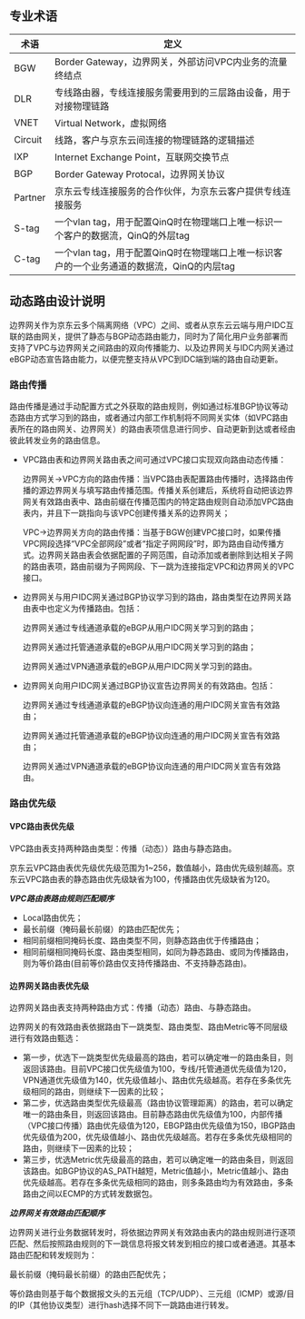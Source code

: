 ## **专业术语**

| **术语** | **定义** |
| --- | --- |
| BGW | Border Gateway，边界网关，外部访问VPC内业务的流量终结点 |
| DLR | 专线路由器，专线连接服务需要用到的三层路由设备，用于对接物理链路 |
| VNET | Virtual Network，虚拟网络 |
| Circuit | 线路，客户与京东云间连接的物理链路的逻辑描述 |
| IXP | Internet Exchange Point，互联网交换节点 |
| BGP | Border Gateway Protocal，边界网关协议 |
| Partner | 京东云专线连接服务的合作伙伴，为京东云客户提供专线连接服务 |
| S-tag | 一个vlan tag，用于配置QinQ时在物理端口上唯一标识一个客户的数据流，QinQ的外层tag |
| C-tag | 一个vlan tag，用于配置QinQ时在物理端口上唯一标识客户的一个业务通道的数据流，QinQ的内层tag |

 ## **动态路由设计说明**

  边界网关作为京东云多个隔离网络（VPC）之间、或者从京东云云端与用户IDC互联的路由网关，提供了静态与BGP动态路由能力，同时为了简化用户业务部署而支持了VPC与边界网关之间路由的双向传播能力、以及边界网关与IDC内网关通过eBGP动态宣告路由能力，以便完整支持从VPC到IDC端到端的路由自动更新。

### **路由传播**

  路由传播是通过手动配置方式之外获取的路由规则，例如通过标准BGP协议等动态路由方式学习到的路由，或者通过内部工作机制将不同网关实体（如VPC路由表所在的路由网关、边界网关）的路由表项信息进行同步、自动更新到达或者经由彼此转发业务的路由信息。

- VPC路由表和边界网关路由表之间可通过VPC接口实现双向路由动态传播：

  边界网关->VPC方向的路由传播：当VPC路由表配置路由传播时，选择路由传播的源边界网关与填写路由传播范围。传播关系创建后，系统将自动把该边界网关有效路由表中、路由前缀在传播范围内的特定路由规则自动添加VPC路由表内，并且下一跳指向与该VPC创建传播关系的边界网关；

  VPC->边界网关方向的路由传播：当基于BGW创建VPC接口时，如果传播VPC网段选择“VPC全部网段”或者“指定子网网段”时，即为路由自动传播方式。边界网关路由表会依据配置的子网范围，自动添加或者删除到达相关子网的路由表项，路由前缀为子网网段、下一跳为连接指定VPC和边界网关的VPC接口。

- 边界网关与用户IDC网关通过BGP协议学习到的路由，路由类型在边界网关路由表中也定义为传播路由。包括：

   边界网关通过专线通道承载的eBGP从用户IDC网关学习到的路由；

   边界网关通过托管通道承载的eBGP从用户IDC网关学习到的路由；

   边界网关通过VPN通道承载的eBGP从用户IDC网关学习到的路由。

- 边界网关向用户IDC网关通过BGP协议宣告边界网关的有效路由。包括：

   边界网关通过专线通道承载的eBGP协议向连通的用户IDC网关宣告有效路由；

   边界网关通过托管通道承载的eBGP协议向连通的用户IDC网关宣告有效路由；

   边界网关通过VPN通道承载的eBGP协议向连通的用户IDC网关宣告有效路由。

### **路由优先级**

#### **VPC路由表优先级**

  VPC路由表支持两种路由类型：传播（动态））路由与静态路由。

  京东云VPC路由表优先级优先级范围为1~256，数值越小，路由优先级别越高。京东云VPC路由表的静态路由优先级缺省为100，传播路由优先级缺省为120。

  ***VPC路由表路由规则匹配顺序***

* Local路由优先；
* 最长前缀（掩码最长前缀）的路由匹配优先；
* 相同前缀相同掩码长度、路由类型不同，则静态路由优于传播路由；
* 相同前缀相同掩码长度、路由类型相同，如同为静态路由、或同为传播路由，则为等价路由(目前等价路由仅支持传播路由、不支持静态路由)。


#### **边界网关路由表优先级**

  边界网关路由表支持两种路由方式：传播（动态）路由、与静态路由。

  边界网关的有效路由表依据路由下一跳类型、路由类型、路由Metric等不同层级进行有效路由甄选：
  * 第一步，优选下一跳类型优先级最高的路由，若可以确定唯一的路由条目，则返回该路由。目前VPC接口优先级值为100，专线/托管通道优先级值为120，VPN通道优先级值为140，优先级值越小、路由优先级越高。若存在多条优先级相同的路由，则继续下一因素的比较；
  * 第二步，优选路由类型优先级最高（路由协议管理距离）的路由，若可以确定唯一的路由条目，则返回该路由。目前静态路由优先级值为100，内部传播（VPC接口传播）路由优先级值为120，EBGP路由优先级值为150，IBGP路由优先级值为200，优先级值越小、路由优先级越高。若存在多条优先级相同的路由，则继续下一因素的比较；
  * 第三步，优选Metric优先级最高的路由，若可以确定唯一的路由条目，则返回该路由。如BGP协议的AS_PATH越短，Metric值越小，Metric值越小、路由优先级越高。若存在多条优先级相同的路由，则多条路由均为有效路由，多条路由之间以ECMP的方式转发数据包。


  ***边界网关有效路由匹配顺序***

   边界网关进行业务数据转发时，将依据边界网关有效路由表内的路由规则进行逐项匹配、然后按照路由规则的下一跳信息将报文转发到相应的接口或者通道。其基本路由匹配和转发规则为：

   最长前缀（掩码最长前缀）的路由匹配优先；

   等价路由则基于每个数据报文头的五元组（TCP/UDP）、三元组（ICMP）或源/目的IP（其他协议类型）进行hash选择不同下一跳路由进行转发。
